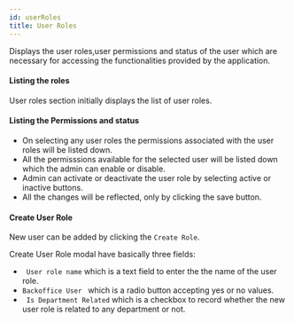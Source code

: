```yaml
---
id: userRoles
title: User Roles
---
```


Displays the user roles,user permissions and status of the user which are necessary for accessing the functionalities provided by the application.

#### Listing the roles

User roles section initially displays the list of user roles.

#### Listing the Permissions and status

- On selecting any user roles the permissions associated with the user roles will be listed down.
- All the permisssions available for the selected user will be listed down which the admin can enable or disable.
- Admin can activate or deactivate the user role by selecting active or inactive buttons.
- All the changes will be reflected, only by clicking the save button.

#### Create User Role

New user can be added by clicking the <code>Create Role</code>.

Create User Role modal have basically three fields:

- <code> User role name</code> which is a text field to enter the the name of the user role.
- <code>Backoffice User </code> which is a radio button accepting yes or no values.
- <code> Is Department Related</code> which is a checkbox to record whether the new user role is related to any department or not.
